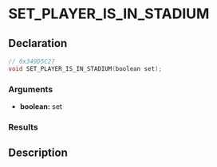 # SET_PLAYER_IS_IN_STADIUM

## Declaration
```cpp
// 0x349D5C27
void SET_PLAYER_IS_IN_STADIUM(boolean set);
```

### Arguments
- **boolean:** set

### Results

## Description
